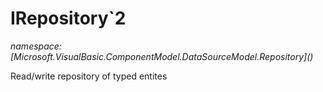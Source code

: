 ﻿# IRepository`2
_namespace: [Microsoft.VisualBasic.ComponentModel.DataSourceModel.Repository](<a href="#" onClick="load('/docs/Microsoft.VisualBasic.ComponentModel.DataSourceModel.Repository/index.md')"></a>)_

Read/write repository of typed entites




